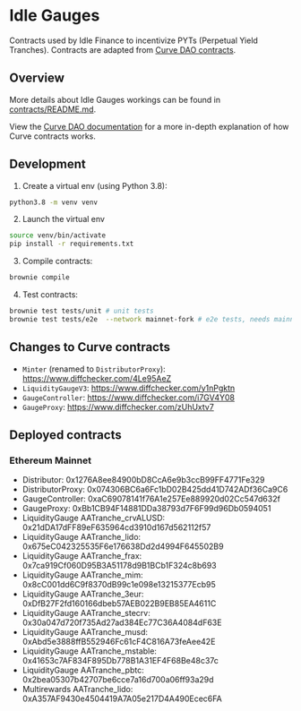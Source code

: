 # Idle Gauges

Contracts used by Idle Finance to incentivize PYTs (Perpetual Yield Tranches). Contracts are adapted from [Curve DAO contracts](https://github.com/curvefi/curve-dao-contracts).

## Overview

More details about Idle Gauges workings can be found in [contracts/README.md](contracts/README.md).

View the [Curve DAO documentation](https://curve.readthedocs.io/dao-overview.html) for a more in-depth explanation of how Curve contracts works.

## Development

1. Create a virtual env (using Python 3.8):

```bash
python3.8 -m venv venv
```

2. Launch the virtual env
```bash
source venv/bin/activate
pip install -r requirements.txt
```

3. Compile contracts:

```bash
brownie compile
```

4. Test contracts:

```bash
brownie test tests/unit # unit tests
brownie test tests/e2e  --network mainnet-fork # e2e tests, needs mainnet forking
```

## Changes to Curve contracts 

- `Minter` (renamed to `DistributorProxy`): https://www.diffchecker.com/4Le95AeZ
- `LiquidityGaugeV3`: https://www.diffchecker.com/y1nPgktn
- `GaugeController`: https://www.diffchecker.com/i7GV4Y08
- `GaugeProxy`: https://www.diffchecker.com/zUhUxtv7

## Deployed contracts

### Ethereum Mainnet

- Distributor: 0x1276A8ee84900bD8CcA6e9b3ccB99FF4771Fe329
- DistributorProxy: 0x074306BC6a6Fc1bD02B425dd41D742ADf36Ca9C6
- GaugeController: 0xaC69078141f76A1e257Ee889920d02Cc547d632f
- GaugeProxy: 0xBb1CB94F14881DDa38793d7F6F99d96Db0594051
- LiquidityGauge AATranche_crvALUSD: 0x21dDA17dFF89eF635964cd3910d167d562112f57
- LiquidityGauge AATranche_lido: 0x675eC042325535F6e176638Dd2d4994F645502B9
- LiquidityGauge AATranche_frax: 0x7ca919Cf060D95B3A51178d9B1BCb1F324c8b693
- LiquidityGauge AATranche_mim: 0x8cC001dd6C9f8370dB99c1e098e13215377Ecb95
- LiquidityGauge AATranche_3eur: 0xDfB27F2fd160166dbeb57AEB022B9EB85EA4611C
- LiquidityGauge AATranche_stecrv: 0x30a047d720f735Ad27ad384Ec77C36A4084dF63E
- LiquidityGauge AATranche_musd: 0xAbd5e3888ffB552946Fc61cF4C816A73feAee42E
- LiquidityGauge AATranche_mstable: 0x41653c7AF834F895Db778B1A31EF4F68Be48c37c
- LiquidityGauge AATranche_pbtc: 0x2bea05307b42707be6cce7a16d700a06ff93a29d
- Multirewards AATranche_lido: 0xA357AF9430e4504419A7A05e217D4A490Ecec6FA
